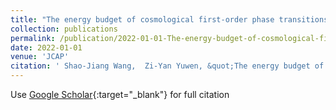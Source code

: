 ```yaml
---
title: "The energy budget of cosmological first-order phase transitions beyond the bag equation of state"
collection: publications
permalink: /publication/2022-01-01-The-energy-budget-of-cosmological-first-order-phase-transitions-beyond-the-bag-equation-of-state
date: 2022-01-01
venue: 'JCAP'
citation: ' Shao-Jiang Wang,  Zi-Yan Yuwen, &quot;The energy budget of cosmological first-order phase transitions beyond the bag equation of state.&quot; JCAP, 2022.'
---
```

Use [Google Scholar](https://scholar.google.com/scholar?q=The+energy+budget+of+cosmological+first+order+phase+transitions+beyond+the+bag+equation+of+state){:target="_blank"} for full citation